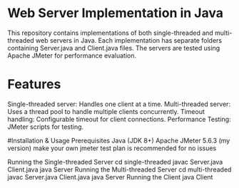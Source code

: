 # Web Server Implementation in Java
This repository contains implementations of both single-threaded and multi-threaded web servers in Java. Each implementation has separate folders containing Server.java and Client.java files. The servers are tested using Apache JMeter for performance evaluation.

# Features
  Single-threaded server: Handles one client at a time.
  Multi-threaded server: Uses a thread pool to handle multiple clients concurrently.
  Timeout handling: Configurable timeout for client connections.
  Performance Testing: JMeter scripts for testing.
  
#Installation & Usage
  Prerequisites
  Java (JDK 8+)
  Apache JMeter 5.6.3 (my version)
  make your own jmeter test plan is recommended for no issues
  
Running the Single-threaded Server
cd single-threaded
javac Server.java Client.java
java Server
Running the Multi-threaded Server
cd multi-threaded
javac Server.java Client.java
java Server
Running the Client
java Client
